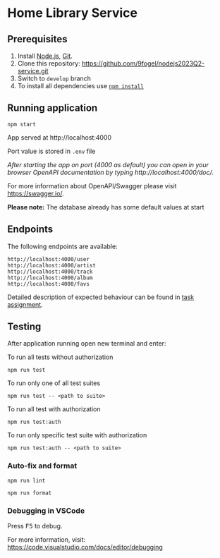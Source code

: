 # Home Library Service

## Prerequisites
1. Install [Node.js](https://nodejs.org/en/download/), [Git](https://git-scm.com/downloads).
2. Clone this repository: https://github.com/9fogel/nodejs2023Q2-service.git
3. Switch to `develop` branch
4. To install all dependencies use [`npm install`](https://docs.npmjs.com/cli/install)

## Running application

```
npm start
```
App served at http://localhost:4000

Port value is stored in `.env` file

_After starting the app on port (4000 as default) you can open
in your browser OpenAPI documentation by typing http://localhost:4000/doc/._

For more information about OpenAPI/Swagger please visit https://swagger.io/.

**Please note:** The database already has some default values at start

## Endpoints
The following endpoints are available:
```
http://localhost:4000/user
http://localhost:4000/artist
http://localhost:4000/track
http://localhost:4000/album
http://localhost:4000/favs
```
Detailed description of expected behaviour can be found in [task assignment](https://github.com/AlreadyBored/nodejs-assignments/blob/main/assignments/rest-service/assignment.md).

## Testing

After application running open new terminal and enter:

To run all tests without authorization

```
npm run test
```

To run only one of all test suites

```
npm run test -- <path to suite>
```

To run all test with authorization

```
npm run test:auth
```

To run only specific test suite with authorization

```
npm run test:auth -- <path to suite>
```

### Auto-fix and format

```
npm run lint
```

```
npm run format
```

### Debugging in VSCode

Press <kbd>F5</kbd> to debug.

For more information, visit: https://code.visualstudio.com/docs/editor/debugging